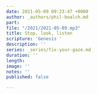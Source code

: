 ```yaml
---
date: 2021-05-09 09:23:47 +0000
author: _authors/phil-boalch.md
part: 
file: "/2021/2021-05-09.mp3"
title: Stop, look, listen
scripture: 'Genesis '
description: ''
series: _series/fix-your-gaze.md
duration: ''
length: 
image: ''
notes: ''
published: false

---
```

